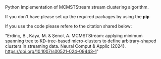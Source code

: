 Python Implementation of MCMSTStream stream clustering algorithm.

If you don't have please set up the required packages by using the <b>pip</b> 

If you use the code please refere to the citation shared below:

"Erdinç, B., Kaya, M. & Şenol, A. MCMSTStream: applying minimum spanning tree to KD-tree-based micro-clusters to define arbitrary-shaped clusters in streaming data. Neural Comput & Applic (2024). https://doi.org/10.1007/s00521-024-09443-1"
